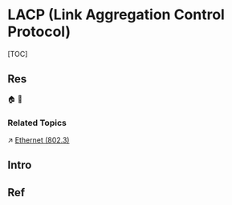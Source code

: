 # LACP (Link Aggregation Control Protocol)

[TOC]



## Res
🏠 
🚧 


### Related Topics
↗ [Ethernet (802.3)](../Switched%20LAN/Broadcast%20Channels/IEEE%20802%20Family/Ethernet%20(802.3)/Ethernet%20(802.3).md)



## Intro



## Ref
